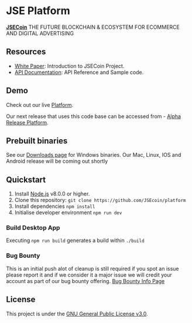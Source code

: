 # JSE Platform

**[JSECoin](https://jsecoin.com/)** THE FUTURE BLOCKCHAIN & ECOSYSTEM FOR ECOMMERCE AND DIGITAL ADVERTISING


## Resources

- [White Paper](https://jsecoin.com/whitepaper.pdf): Introduction to JSECoin Project.
- [API Documentation](https://developer.jsecoin.com/API): API Reference and Sample code.

## Demo
Check out our live [Platform](https://platform.jsecoin.com).

Our next release that uses this code base can be accessed from - 
[Alpha Release Platform](https://alpha.jsecoin.com).

## Prebuilt binaries
See our [Downloads page](https://jsecoin.com/downloads) for Windows binaries.
Our Mac, Linux, IOS and Android release will be coming out shortly

## Quickstart

1. Install [Node.js](https://nodejs.org) v8.0.0 or higher.
2. Clone this repository: `git clone https://github.com/JSEcoin/platform`
3. Install dependencies `npm install`
4. Initialise developer environment `npm run dev`

### Build Desktop App
Executing `npm run build` generates a build within `./build`

### Bug Bounty
This is an initial push alot of cleanup is still required if you spot an issue please report it and if we consider it a major issue we will credit your account as part of our bug bounty offering.
[Bug Bounty Info Page](https://jsecoin.com/en/oddJobs/bugBounty)

## License
This project is under the [GNU General Public License v3.0](./LICENSE).